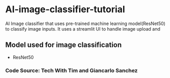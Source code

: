 # AI-image-classifier-tutorial
AI Image classifier that uses pre-trained machine learning model(ResNet50) to classify image inputs. It uses a streamlit UI to handle image upload and 

## Model used for image classification

* ResNet50

### Code Source: Tech With Tim and Giancarlo Sanchez